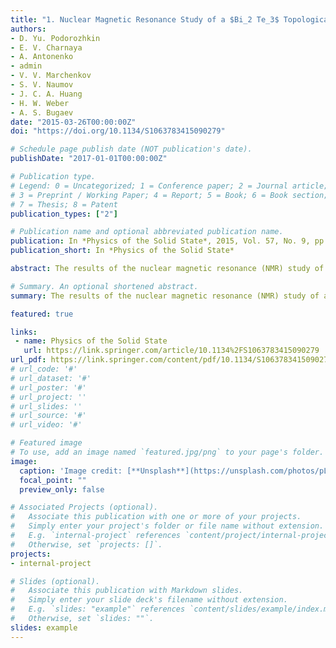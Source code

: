 ```yaml
---
title: "1. Nuclear Magnetic Resonance Study of a $Bi_2 Te_3$ Topological Insulator"
authors:
- D. Yu. Podorozhkin
- E. V. Charnaya
- A. Antonenko
- admin
- V. V. Marchenkov
- S. V. Naumov
- J. C. A. Huang
- H. W. Weber
- A. S. Bugaev
date: "2015-03-26T00:00:00Z"
doi: "https://doi.org/10.1134/S1063783415090279"

# Schedule page publish date (NOT publication's date).
publishDate: "2017-01-01T00:00:00Z"

# Publication type.
# Legend: 0 = Uncategorized; 1 = Conference paper; 2 = Journal article;
# 3 = Preprint / Working Paper; 4 = Report; 5 = Book; 6 = Book section;
# 7 = Thesis; 8 = Patent
publication_types: ["2"]

# Publication name and optional abbreviated publication name.
publication: In *Physics of the Solid State*, 2015, Vol. 57, No. 9, pp. 1741–1745
publication_short: In *Physics of the Solid State*

abstract: The results of the nuclear magnetic resonance (NMR) study of a grown high-quality $Bi_2 Te_3$ semi-conductor single crystal have been presented. Signals from the $^{125} Te$ isotope were detected by the spin echo method in the range from 10 K to room temperature. It was found that the NMR spectrum consists of two lines. The line with a positive shift of the resonance frequency corresponded to the bulk of the sample. The line with a negative shift was interpreted as a signal from the surface of the single crystal. The temperature and orientational dependences of the positions of the NMR line of nuclei in the bulk of the crystal were studied. It was shown that the shifts are mainly determined by the Knight shift due to the interaction with mobile charge carriers. The thermoactivation character of the concentration of mobile charges in the crystal under study, which corresponds to the intrinsic conductance, was proved, and the energy parameters of the thermo-activation processes were calculated.

# Summary. An optional shortened abstract.
summary: The results of the nuclear magnetic resonance (NMR) study of a grown high-quality $Bi_2 Te_3$ semi-conductor single crystal have been presented.

featured: true

links:
 - name: Physics of the Solid State
   url: https://link.springer.com/article/10.1134%2FS1063783415090279
url_pdf: https://link.springer.com/content/pdf/10.1134/S1063783415090279.pdf
# url_code: '#'
# url_dataset: '#'
# url_poster: '#'
# url_project: ''
# url_slides: ''
# url_source: '#'
# url_video: '#'

# Featured image
# To use, add an image named `featured.jpg/png` to your page's folder. 
image:
  caption: 'Image credit: [**Unsplash**](https://unsplash.com/photos/pLCdAaMFLTE)'
  focal_point: ""
  preview_only: false

# Associated Projects (optional).
#   Associate this publication with one or more of your projects.
#   Simply enter your project's folder or file name without extension.
#   E.g. `internal-project` references `content/project/internal-project/index.md`.
#   Otherwise, set `projects: []`.
projects:
- internal-project

# Slides (optional).
#   Associate this publication with Markdown slides.
#   Simply enter your slide deck's filename without extension.
#   E.g. `slides: "example"` references `content/slides/example/index.md`.
#   Otherwise, set `slides: ""`.
slides: example
---
```


